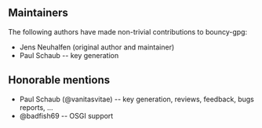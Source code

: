 
## Maintainers
The following authors have made non-trivial contributions to bouncy-gpg:

* Jens Neuhalfen (original author and maintainer)
* Paul Schaub -- key generation

## Honorable mentions

* Paul Schaub (@vanitasvitae)  -- key generation, reviews, feedback, bugs reports, ...
* @badfish69 -- OSGI support
